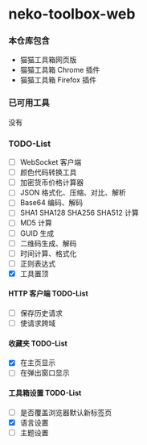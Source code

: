 # neko-toolbox-web
### 本仓库包含
- 猫猫工具箱网页版
- 猫猫工具箱 Chrome 插件
- 猫猫工具箱 Firefox 插件

### 已可用工具
没有

### TODO-List
- [ ] WebSocket 客户端
- [ ] 颜色代码转换工具
- [ ] 加密货币价格计算器
- [ ] JSON 格式化、压缩、对比、解析
- [ ] Base64 编码、解码
- [ ] SHA1 SHA128 SHA256 SHA512 计算
- [ ] MD5 计算
- [ ] GUID 生成
- [ ] 二维码生成、解码
- [ ] 时间计算、格式化
- [ ] 正则表达式
- [x] 工具置顶

#### HTTP 客户端 TODO-List
- [ ] 保存历史请求
- [ ] 使请求跨域

#### 收藏夹 TODO-List
- [x] 在主页显示
- [ ] 在弹出窗口显示

#### 工具箱设置 TODO-List
- [ ] 是否覆盖浏览器默认新标签页
- [x] 语言设置
- [ ] 主题设置
